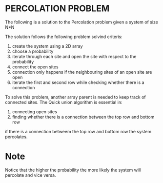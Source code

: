 # PERCOLATION PROBLEM

The following is a solution to the Percolation problem given a system of size N*N

The solution follows the following problem solvind criteris:

1. create the system using a 2D array
2. choose a probability
3. iterate through each site and open the site with respect to the probability
4. connect the open sites
5. connection only happens if the neighbouring sites of an open site are open
6. iterate the first and second row while checking whether there is a connection


To solve this problem, another array parent is needed to keep track of connected sites.
The Quick union algorithm is essential in:

1. connecting open sites
2. finding whether there is a connection between the top row and bottom row

if there is a connection betweem the top row and bottom row the system percolates.


# Note

Notice that the higher the probability the more likely the system will percolate and vice versa.
